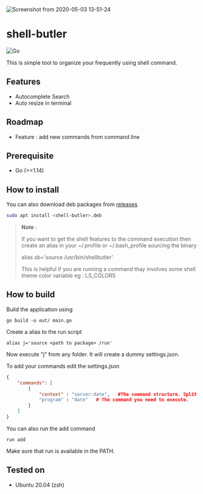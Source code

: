 ![Screenshot from 2020-05-03 13-51-24](https://user-images.githubusercontent.com/462648/80909535-bd37cf80-8d46-11ea-8658-af760b359791.png)

# shell-butler
![Go](https://github.com/vinodsr/shell-butler/workflows/Go/badge.svg)

This is simple tool to organize your frequently using shell command. 

## Features

* Autocomplete Search
* Auto resize in terminal


## Roadmap

* Feature : add new commands from command line 

## Prerequisite
- Go (>=1.14)

## How to install

You can also download deb packages from [releases](https://github.com/vinodsr/shell-butler/releases/)

```bash
sudo apt install <shell-butler>.deb
```
>
>
> **Note** : 
> 
> If you want to get the shell features to the command execution then create an alias in your ~/.profile or ~/.bash_profile sourcing the binary
> 
> alias sb='source /usr/bin/shellbutler'
>
> This is helpful if you are running a command thay involves some shell theme color variable eg : LS_COLORS
>
>


## How to build

Build the application using

```
go build -o out/ main.go
```

Create a alias to the run script 

```
alias j='source <path to package> /run'
```


Now execute "j" from any folder. It will create a dummy settings.json. 

To add your commands edit the settings.json

```json
{
    "commands": [
        {
            "context" : "server:date",   #The command structure. Split levels by :
            "program" : "date"   # The command you need to execute.
        }
    ]
}
```

You can also run the add command

```
run add
```

Make sure that run is available in the PATH.

## Tested on

* Ubuntu 20.04 (zsh)
